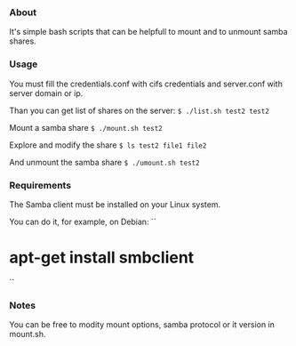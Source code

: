 ### About

It's simple bash scripts that can be helpfull to mount and to unmount samba shares.

### Usage

You must fill the credentials.conf  with cifs credentials and server.conf with server domain or ip.

Than you can get list of shares on the server:
``
$ ./list.sh
test2
test2
``

Mount a samba share
``
$ ./mount.sh test2
``

Explore and modify the share
``
$ ls test2
file1
file2
``


And unmount the samba share
``
$ ./umount.sh test2
``

### Requirements

The Samba client must be installed on your Linux system.

You can do it, for example, on Debian:
``
# apt-get install smbclient
``

### Notes

You can be free to modity mount options, samba protocol or it version in mount.sh.
